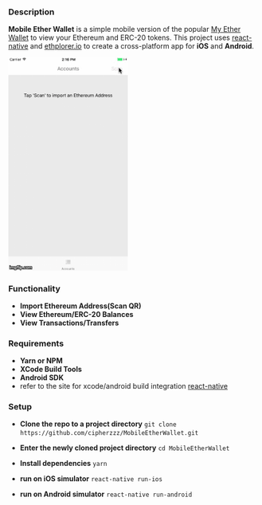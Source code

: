 ### Description

**Mobile Ether Wallet** is a simple mobile version of the popular
[My Ether Wallet](https://www.myetherwallet.com) to view your Ethereum and
ERC-20 tokens. This project uses
[react-native](https://facebook.github.io/react-native/) and
[ethplorer.io](https://ethplorer.io/) to create a cross-platform app for **iOS**
and **Android**.

<img src="https://github.com/cipherzzz/MobileEtherWallet/blob/develop/demo.gif?raw=true" width="240">

### Functionality

* **Import Ethereum Address(Scan QR)**
* **View Ethereum/ERC-20 Balances**
* **View Transactions/Transfers**

### Requirements

* **Yarn or NPM**
* **XCode Build Tools**
* **Android SDK**
* refer to the site for xcode/android build integration
  [react-native](https://facebook.github.io/react-native/)

### Setup

* **Clone the repo to a project directory** `git clone
  https://github.com/cipherzzz/MobileEtherWallet.git`

* **Enter the newly cloned project directory** `cd MobileEtherWallet`

* **Install dependencies** `yarn`

* **run on iOS simulator** `react-native run-ios`

* **run on Android simulator** `react-native run-android`
